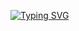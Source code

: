 <a href="https://git.io/typing-svg"><img src="https://readme-typing-svg.demolab.com?font=Fira+Code&pause=1000&color=F1F721&random=false&width=435&lines=%F0%9F%91%8B+HI+There+%2C+I'm++Adham+Shaaban;Mobile+Developer;Native++Android++Development" alt="Typing SVG" /></a>

<!--
**adhamsaleh27/adhamsaleh27** is a ✨ _special_ ✨ repository because its `README.md` (this file) appears on your GitHub profile.

Here are some ideas to get you started:

- 🔭 I’m currently working on ...
- 🌱 I’m currently learning ...
- 👯 I’m looking to collaborate on ...
- 🤔 I’m looking for help with ...
- 💬 Ask me about ...
- 📫 How to reach me: ...
- 😄 Pronouns: ...
- ⚡ Fun fact: ...
-->
